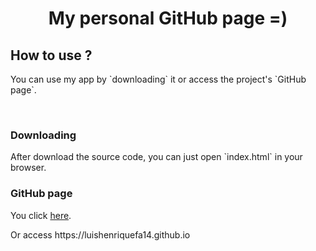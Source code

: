 <h1 style="text-align: center">My personal GitHub page =)</h1>

## How to use ?
<p>You can use my app by `downloading` it or access the project's `GitHub page`.</p>

<br>

### Downloading
<p>After download the source code, you can just open `index.html` in your browser.</p>

### GitHub page
<p>You click <a href="https://luishenriquefa14.github.io">here</a>.</p>
<p>Or access https://luishenriquefa14.github.io</p>